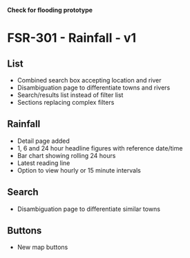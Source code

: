 **Check for flooding prototype**
# FSR-301 - Rainfall - v1

## List
- Combined search box accepting location and river
- Disambiguation page to differentiate towns and rivers
- Search/results list instead of filter list
- Sections replacing complex filters

## Rainfall
- Detail page added
- 1, 6 and 24 hour headline figures with reference date/time
- Bar chart showing rolling 24 hours
- Latest reading line
- Option to view hourly or 15 minute intervals

## Search
- Disambiguation page to differentiate similar towns

## Buttons
- New map buttons